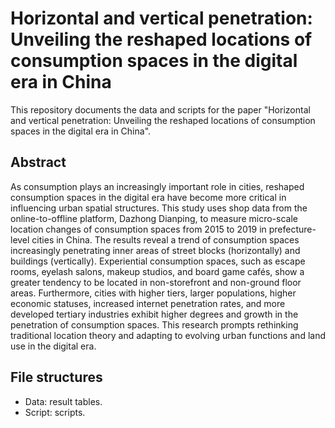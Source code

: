 # Horizontal and vertical penetration: Unveiling the reshaped locations of consumption spaces in the digital era in China

This repository documents the data and scripts for the paper "Horizontal and vertical penetration: Unveiling the reshaped locations of consumption spaces in the digital era in China". 

## Abstract
As consumption plays an increasingly important role in cities, reshaped consumption spaces in the digital era have become more critical in influencing urban spatial structures. This study uses shop data from the online-to-offline platform, Dazhong Dianping, to measure micro-scale location changes of consumption spaces from 2015 to 2019 in prefecture-level cities in China. The results reveal a trend of consumption spaces increasingly penetrating inner areas of street blocks (horizontally) and buildings (vertically). Experiential consumption spaces, such as escape rooms, eyelash salons, makeup studios, and board game cafés, show a greater tendency to be located in non-storefront and non-ground floor areas. Furthermore, cities with higher tiers, larger populations, higher economic statuses, increased internet penetration rates, and more developed tertiary industries exhibit higher degrees and growth in the penetration of consumption spaces. This research prompts rethinking traditional location theory and adapting to evolving urban functions and land use in the digital era.

## File structures
* Data: result tables.
* Script: scripts. 
